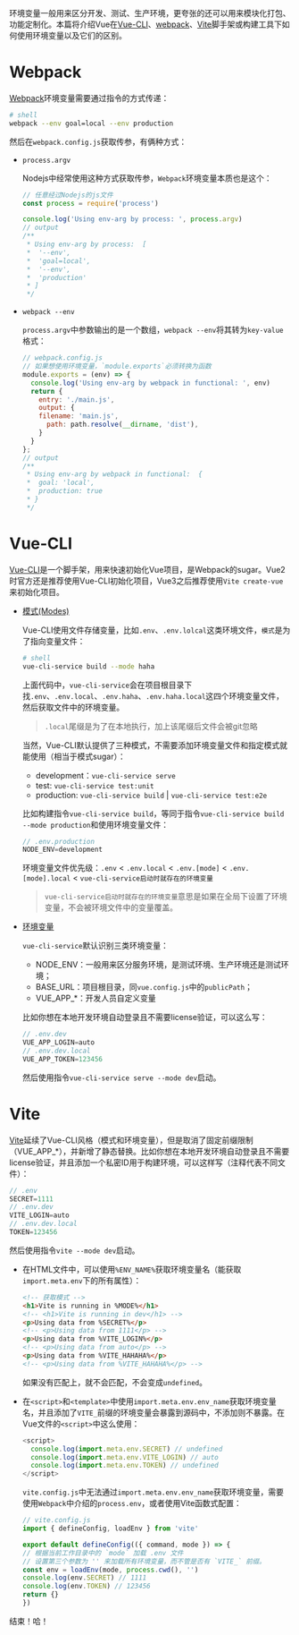 环境变量一般用来区分开发、测试、生产环境，更夸张的还可以用来模块化打包、功能定制化。本篇将介绍Vue在[Vue-CLI][Vue-CLI]、[webpack][webpack]、[Vite][Vite]脚手架或构建工具下如何使用环境变量以及它们的区别。

# Webpack

[Webpack][Webpack]环境变量需要通过指令的方式传递：

```sh
# shell
webpack --env goal=local --env production
```

然后在`webpack.config.js`获取传参，有俩种方式：

- `process.argv`
    
    Nodejs中经常使用这种方式获取传参，`Webpack`环境变量本质也是这个：

    ```js
    // 任意经过Nodejs的js文件
    const process = require('process')

    console.log('Using env-arg by process: ', process.argv)
    // output
    /**
     * Using env-arg by process:  [
     *  '--env',
     *  'goal=local',
     *  '--env',
     *  'production'
     * ]
     */
  
    ```
- `webpack --env`

    `process.argv`中参数输出的是一个数组，`webpack --env`将其转为`key-value`格式：

    ```js
    // webpack.config.js
    // 如果想使用环境变量，`module.exports`必须转换为函数
    module.exports = (env) => {
      console.log('Using env-arg by webpack in functional: ', env)
      return {
        entry: './main.js',
        output: {
        filename: 'main.js',
          path: path.resolve(__dirname, 'dist'),
        }
      }
    };
    // output
    /**
     * Using env-arg by webpack in functional:  {
     *  goal: 'local',
     *  production: true
     * }
     */
    ```


# Vue-CLI

[Vue-CLI][Vue-CLI]是一个脚手架，用来快速初始化Vue项目，是Webpack的sugar。Vue2时官方还是推荐使用Vue-CLI初始化项目，Vue3之后推荐使用`Vite create-vue`来初始化项目。

- [模式(Modes)](https://cli.vuejs.org/guide/mode-and-env.html#modes)

    Vue-CLI使用文件存储变量，比如`.env`、`.env.lolcal`这类环境文件，`模式`是为了指向变量文件：

    ```sh
    # shell
    vue-cli-service build --mode haha
    ```

    上面代码中，`vue-cli-service`会在项目根目录下找`.env`、`.env.local`、`.env.haha`、`.env.haha.local`这四个环境变量文件，然后获取文件中的环境变量。
    
    > `.local`尾缀是为了在本地执行，加上该尾缀后文件会被git忽略

    当然，Vue-CLI默认提供了三种模式，不需要添加环境变量文件和指定模式就能使用（相当于模式sugar）：

    - development：`vue-cli-service serve`
    - test: `vue-cli-service test:unit`
    - production: `vue-cli-service build` | `vue-cli-service test:e2e`
    
    比如构建指令`vue-cli-service build`，等同于指令`vue-cli-service build --mode production`和使用环境变量文件：
    
    ```js
    // .env.production
    NODE_ENV=development
    ```

    环境变量文件优先级：`.env` < `.env.local` < `.env.[mode]` < `.env.[mode].local` < `vue-cli-service启动时就存在的环境变量`

    > `vue-cli-service启动时就存在的环境变量`意思是如果在全局下设置了环境变量，不会被环境文件中的变量覆盖。

- [环境变量](https://cli.vuejs.org/guide/mode-and-env.html#environment-variables)

    `vue-cli-service`默认识别三类环境变量：

    - NODE_ENV：一般用来区分服务环境，是测试环境、生产环境还是测试环境；
    - BASE_URL：项目根目录，同`vue.config.js`中的`publicPath`；
    - VUE_APP_*：开发人员自定义变量

    比如你想在本地开发环境自动登录且不需要license验证，可以这么写：
    ```js
    // .env.dev
    VUE_APP_LOGIN=auto
    // .env.dev.local
    VUE_APP_TOKEN=123456
    ```

    然后使用指令`vue-cli-service serve --mode dev`启动。

# Vite

[Vite][Vite]延续了Vue-CLI风格（模式和环境变量），但是取消了固定前缀限制（VUE_APP_*），并新增了静态替换。比如你想在本地开发环境自动登录且不需要license验证，并且添加一个私密ID用于构建环境，可以这样写（注释代表不同文件）：

```js
// .env
SECRET=1111
// .env.dev
VITE_LOGIN=auto
// .env.dev.local
TOKEN=123456
```

然后使用指令`vite --mode dev`启动。

- 在HTML文件中，可以使用`%ENV_NAME%`获取环境变量名（能获取`import.meta.env`下的所有属性）：

    ```html
    <!-- 获取模式 -->
    <h1>Vite is running in %MODE%</h1>
    <!-- <h1>Vite is running in dev</h1> -->
    <p>Using data from %SECRET%</p>
    <!-- <p>Using data from 1111</p> -->
    <p>Using data from %VITE_LOGIN%</p>
    <!-- <p>Using data from auto</p> -->
    <p>Using data from %VITE_HAHAHA%</p>
    <!-- <p>Using data from %VITE_HAHAHA%</p> -->
    ```

    如果没有匹配上，就不会匹配，不会变成`undefined`。

- 在`<script>`和`<template>`中使用`import.meta.env.env_name`获取环境变量名，并且添加了`VITE_`前缀的环境变量会暴露到源码中，不添加则不暴露。在Vue文件的`<script>`中这么使用：

    ```js
    <script>
      console.log(import.meta.env.SECRET) // undefined
      console.log(import.meta.env.VITE_LOGIN) // auto
      console.log(import.meta.env.TOKEN) // undefined
    </script>
    ```

    `vite.config.js`中无法通过`import.meta.env.env_name`获取环境变量，需要使用`Webpack`中介绍的`process.env`，或者使用Vite函数式配置：

    ```js
    // vite.config.js
    import { defineConfig, loadEnv } from 'vite'

    export default defineConfig(({ command, mode }) => {
    // 根据当前工作目录中的 `mode` 加载 .env 文件
    // 设置第三个参数为 '' 来加载所有环境变量，而不管是否有 `VITE_` 前缀。
    const env = loadEnv(mode, process.cwd(), '')
    console.log(env.SECRET) // 1111
    console.log(env.TOKEN) // 123456
    return {}
    })
    ```

结束！哈！


[Vue-CLI]: https://cli.vuejs.org/guide/mode-and-env.html
[webpack]: https://webpack.js.org/guides/environment-variables/
[Vite]: https://v3.vitejs.dev/guide/env-and-mode.html#env-variables-and-modes